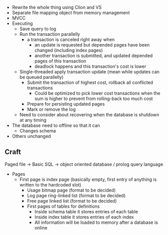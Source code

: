 * Rewrite the whole thing using Clion and VS
* Separate file mapping object from memory management
* MVCC
* Executing
    * Save query to log
    * Run the transaction parallelly
        * a transaction is canceled right away when
            * an update is requested but depended pages have been changed (including index pages)
            * another transaction is submitted, and updated depended pages of this transaction
            * deadlock happens and this transaction's cost is lower
    * Single-threaded apply transaction update (mean while updates can be queued parallelly)
        * Submit the transaction of highest cost, rollback all conflicted transactions
            * Could be optimized to pick lower cost transactions when the sum is higher to prevent from rolling-back too much cost
        * Prepare for persisting updated pages
        * Mark or remove the log
    * Need to consider about recovering when the database is shutdown at any timing
* The database need to offline so that it can
    * Changes schema
* Others unchanged

## Craft

Paged file -> Basic SQL -> object oriented database / prolog query language

* Pages
    * First page is index page (basically empty, first entry of anything is written to the hardcoded slot)
        * Usage bitmap page (format to be decided)
        * Log page ring-linked list (format to be decided)
        * Free page linked list (format to be decided)
        * First pages of tables for definitions
            * Inside schema table it stores entries of each table
            * Inside index table it stores entries of each index
            * All information will be loaded to memory after a database is online
    
